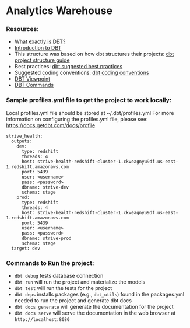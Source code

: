 # Analytics Warehouse

### Resources:

- [What exactly is DBT?](https://blog.getdbt.com/what--exactly--is-dbt-/)
- [Introduction to DBT](https://docs.getdbt.com/docs/introduction/)
- This structure was based on how dbt structures their projects: [dbt project structure guide](https://discourse.getdbt.com/t/how-we-structure-our-dbt-projects/355)
- Best practices: [dbt suggested best practices](https://docs.getdbt.com/docs/guides/best-practices/)
- Suggested coding conventions: [dbt coding conventions](https://github.com/fishtown-analytics/corp/blob/master/dbt_coding_conventions.md)
- [DBT Viewpoint](https://docs.getdbt.com/docs/about/viewpoint/)
- [DBT Commands](https://docs.getdbt.com/reference/dbt-commands/)

### Sample profiles.yml file to get the project to work locally:

Local profiles.yml file should be stored at ~/.dbt/profiles.yml
For more information on configuring the profiles.yml file, please see:
https://docs.getdbt.com/docs/profile

```
strive_health:
  outputs:
    dev:
      type: redshift
      threads: 4
      host: strive-health-redshift-cluster-1.ckveagnyu9df.us-east-1.redshift.amazonaws.com
      port: 5439
      user: <username>
      pass: <password>
      dbname: strive-dev
      schema: stage
    prod:
      type: redshift
      threads: 4
      host: strive-health-redshift-cluster-1.ckveagnyu9df.us-east-1.redshift.amazonaws.com
      port: 5439
      user: <username>
      pass: <password>
      dbname: strive-prod
      schema: stage
  target: dev

  ```

  ### Commands to Run the project:

  - `dbt debug` tests database connection
  - `dbt run` will run the project and materialize the models
  - `dbt test` will run the tests for the project
  - `dbt deps` installs packages (e.g., `dbt_utils`) found in the packages.yml needed to run the project and generate dbt docs
  - `dbt docs generate` will generate the documentation for the project
  - `dbt docs serve` will serve the documentation in the web browser at `http://localhost:8080`
